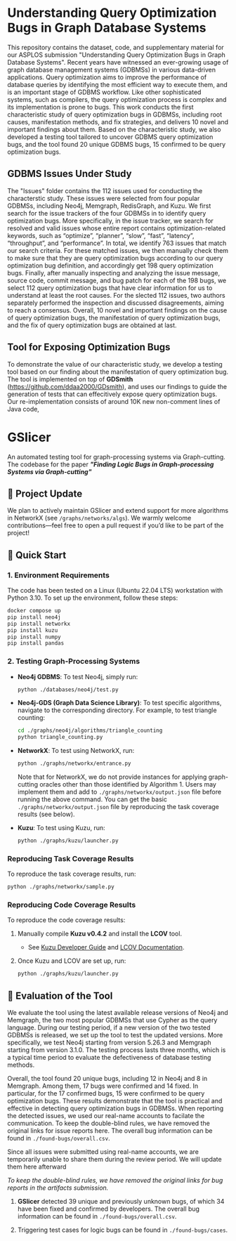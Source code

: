 
# Understanding Query Optimization Bugs in Graph Database Systems

This repository contains the dataset, code, and supplementary material for our ASPLOS submission 
"Understanding Query Optimization Bugs in Graph Database Systems". Recent years have witnessed an ever-growing usage of graph
database management systems (GDBMSs) in various data-driven applications. Query optimization aims to improve
the performance of database queries by identifying the most efficient way to execute them, and is an important stage of GDBMS workflow.
Like other sophisticated systems, such as compilers, the query optimization process is complex and its implementation is prone to bugs. 
This work conducts the first characteristic study of query optimization bugs in GDBMSs, including root causes, manifestation methods, and
fix strategies, and delivers 10 novel and important findings about them. Based on the characteristic study, we also developed a testing tool
tailored to uncover GDBMS query optimization bugs, and the tool found 20 unique GDBMS bugs, 15 confirmed to be query optimization bugs. 

## GDBMS Issues Under Study

The "Issues" folder contains the 112 issues used for conducting the characterstic study. These issues were selected from four popular GDBMSs,
including Neo4j, Memgraph, RedisGraph, and Kuzu. We first search for the issue trackers of the four GDBMSs in to identify query 
optimization bugs. More specifically, in the issue tracker, we search for resolved and valid issues whose entire report contains optimization-related keywords, 
such as “optimize”, “planner”, “slow”, “fast”, “latency”, “throughput”, and “performance”. In total, we identify 763 issues that match
our search criteria. For these matched issues, we then manually check them to make sure that they are query optimization
bugs according to our query optimization bug definition, and accordingly get 198 query optimization bugs. Finally, after manually inspecting
and analyzing the issue message, source code, commit message, and bug patch for each of the 198 bugs, we select 112 query optimization bugs that 
have clear information for us to understand at least the root causes. For the slected 112 issues, two authors separately performed the inspection and
discussed disagreements, aiming to reach a consensus. Overall, 10 novel and important findings on the cause of query optimization bugs, the manifestation
of query optimization bugs, and the fix of query optimization bugs are obtained at last. 

## Tool for Exposing Optimization Bugs

To demonstrate the value of our characteristic study, we develop a testing tool based on our finding about the manifestation of query optimization bug. 
The tool is implemented on top of **GDSmith** (https://github.com/ddaa2000/GDsmith), and uses our findings to guide the generation of tests that can effecitively 
expose query optimization bugs. Our re-implementation consists of around 10K new non-comment lines of Java code,

# GSlicer

An automated testing tool for graph-processing systems via Graph-cutting. The codebase for the paper ***"Finding Logic Bugs in Graph-processing Systems via Graph-cutting"***

## 📰 Project Update

We plan to actively maintain GSlicer and extend support for more algorithms in NetworkX (see `/graphs/networks/algs`). We warmly welcome contributions—feel free to open a pull request if you’d like to be part of the project!


## 🚀 Quick Start

### 1. Environment Requirements

The code has been tested on a Linux (Ubuntu 22.04 LTS) workstation with Python 3.10. To set up the environment, follow these steps:

```bash
docker compose up
pip install neo4j
pip install networkx
pip install kuzu
pip install numpy
pip install pandas
```

### 2. Testing Graph-Processing Systems

- **Neo4j GDBMS**: To test Neo4j, simply run:
  ```bash
  python ./databases/neo4j/test.py
  ```

- **Neo4j-GDS (Graph Data Science Library)**: To test specific algorithms, navigate to the corresponding directory. For example, to test triangle counting:
  ```bash
  cd ./graphs/neo4j/algorithms/triangle_counting
  python triangle_counting.py
  ```

- **NetworkX**: To test using NetworkX, run:
  ```bash
  python ./graphs/networkx/entrance.py
  ```
  Note that for NetworkX, we do not provide instances for applying graph-cutting oracles other than those identified by Algorithm 1. Users may implement them and add to `./graphs/networkx/output.json` file before running the above command.
  You can get the basic `./graphs/networkx/output.json` file by reproducing the task coverage results (see below).

- **Kuzu**: To test using Kuzu, run:
  ```bash
  python ./graphs/kuzu/launcher.py
  ```

### Reproducing Task Coverage Results

To reproduce the task coverage results, run:
```bash
python ./graphs/networkx/sample.py
```

### Reproducing Code Coverage Results

To reproduce the code coverage results:
1. Manually compile **Kuzu v0.4.2** and install the **LCOV** tool.
   - See [Kuzu Developer Guide](https://docs.kuzudb.com/developer-guide/) and [LCOV Documentation](https://lcov.readthedocs.io/en/latest/).
   
2. Once Kuzu and LCOV are set up, run:
   ```bash
   python ./graphs/kuzu/launcher.py
   ```



## 🐛 Evaluation of the Tool

We evaluate the tool using the latest available release versions of Neo4j and Memgraph, the two most popular GDBMSs that use Cypher as the query language. During our testing
period, if a new version of the two tested GDBMSs is released, we set up the tool to test the updated versions. More specifically, we test Neo4j starting from version 5.26.3 and
Memgraph starting from version 3.1.0. The testing process lasts three months, which is a typical time period to evaluate the defectiveness of database testing methods.

Overall, the tool found 20 unique bugs, including 12 in Neo4j and 8 in Memgraph. Among them, 17 bugs were confirmed and 14 fixed. In particular, for the 17 confirmed bugs, 15 were 
confirmed to be query optimization bugs. These results demonstrate that the tool is practical and effective in detecting query optimization bugs in GDBMSs. When reporting the detected issues, 
we used our real-name accounts to facilate the communication. To keep the double-blind rules, we have removed the original links for issue reports here. The overall bug information can be found 
in `./found-bugs/overall.csv`.


Since all issues were submitted using real-name accounts, we are temporarily unable to share them during the review period. We will update them here afterward


*To keep the double-blind rules, we have removed the original links for bug reports in the artifacts submission.*

1. **GSlicer** detected 39 unique and previously unknown bugs, of which 34 have been fixed and confirmed by developers. The overall bug information can be found in `./found-bugs/overall.csv`.

2. Triggering test cases for logic bugs can be found in `./found-bugs/cases`.
